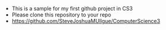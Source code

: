 - This is a sample for my first github project in CS3
- Please clone this repository to your repo
- https://github.com/SteveJoshuaMUllgue/ComputerScience3
